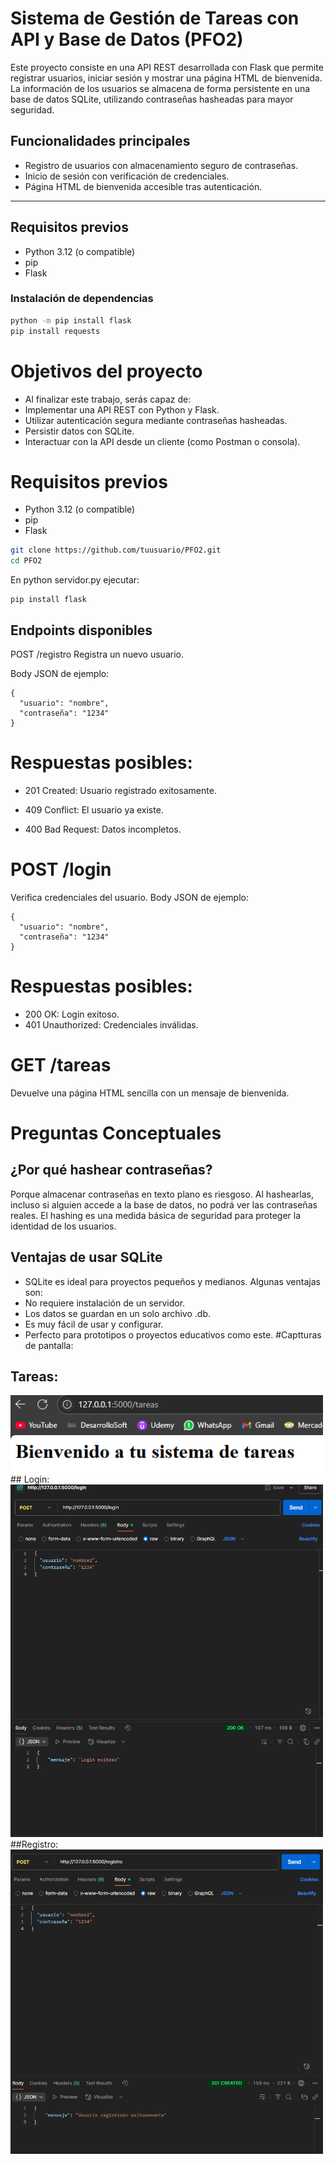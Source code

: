 # Sistema de Gestión de Tareas con API y Base de Datos (PFO2)

Este proyecto consiste en una API REST desarrollada con Flask que permite registrar usuarios, iniciar sesión y mostrar una página HTML de bienvenida. La información de los usuarios se almacena de forma persistente en una base de datos SQLite, utilizando contraseñas hasheadas para mayor seguridad.

## Funcionalidades principales

- Registro de usuarios con almacenamiento seguro de contraseñas.
- Inicio de sesión con verificación de credenciales.
- Página HTML de bienvenida accesible tras autenticación.

---

## Requisitos previos

- Python 3.12 (o compatible)
- pip
- Flask

### Instalación de dependencias

```bash
python -m pip install flask
pip install requests

```

# Objetivos del proyecto

 - Al finalizar este trabajo, serás capaz de:
 - Implementar una API REST con Python y Flask.
 - Utilizar autenticación segura mediante contraseñas hasheadas.
- Persistir datos con SQLite.
- Interactuar con la API desde un cliente (como Postman o consola).

# Requisitos previos

- Python 3.12 (o compatible)
- pip
- Flask

```bash
git clone https://github.com/tuusuario/PFO2.git
cd PFO2
```
En python servidor.py ejecutar:
```
pip install flask

```
## Endpoints disponibles
POST /registro
Registra un nuevo usuario.

Body JSON de ejemplo:
```
{
  "usuario": "nombre",
  "contraseña": "1234"
}
```
# Respuestas posibles:

- 201 Created: Usuario registrado exitosamente.

- 409 Conflict: El usuario ya existe.

- 400 Bad Request: Datos incompletos.
# POST /login
Verifica credenciales del usuario.
Body JSON de ejemplo:
```
{
  "usuario": "nombre",
  "contraseña": "1234"
}
```
# Respuestas posibles:
- 200 OK: Login exitoso.
- 401 Unauthorized: Credenciales inválidas.
# GET /tareas
Devuelve una página HTML sencilla con un mensaje de bienvenida.
# Preguntas Conceptuales
## ¿Por qué hashear contraseñas?
Porque almacenar contraseñas en texto plano es riesgoso. Al hashearlas, incluso si alguien accede a la base de datos, no podrá ver las contraseñas reales. El hashing es una medida básica de seguridad para proteger la identidad de los usuarios.
## Ventajas de usar SQLite
- SQLite es ideal para proyectos pequeños y medianos. Algunas ventajas son:
- No requiere instalación de un servidor.
- Los datos se guardan en un solo archivo .db.
- Es muy fácil de usar y configurar.
- Perfecto para prototipos o proyectos educativos como este.
#Captturas de pantalla:
## Tareas:
<img src="img/tareas.png" width="500" alt="Página de bienvenida HTML">
## Login:
<img src="img/login.png" width="500" alt="Login">
##Registro:
<img src="img/registro.png" width="500" alt="Login">
